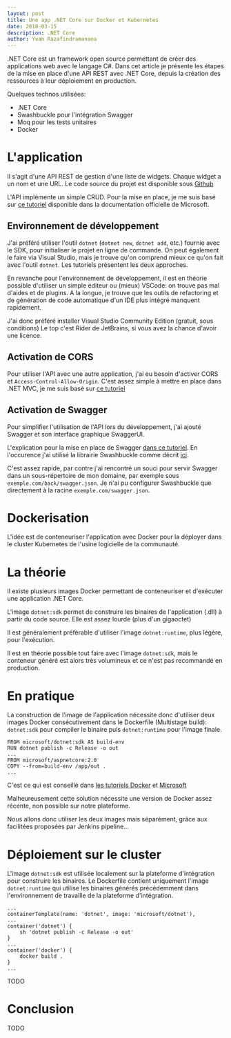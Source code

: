 ```yaml
---
layout: post
title: Une app .NET Core sur Docker et Kubernetes
date: 2018-03-15
description: .NET Core
author: Yvan Razafindramanana
---
```


.NET Core est un framework open source permettant de créer
des applications web avec le langage C#. Dans cet
article je présente les étapes de la mise
en place d'une API REST avec .NET Core, depuis la création des
ressources à leur déploiement en production.

Quelques technos utilisées:

* .NET Core
* Swashbuckle pour l'intégration Swagger
* Moq pour les tests unitaires
* Docker

# L'application

Il s'agit d'une API REST de gestion d'une liste
de widgets. Chaque widget a un nom et une
URL. Le code source du projet est disponible sous 
[Github](https://github.com/SofteamOuest/wallboard-back)

L'API implémente un simple CRUD. Pour la mise en place, je me
suis basé sur 
[ce tutoriel](https://docs.microsoft.com/en-us/aspnet/core/tutorials/web-api-vsc)
disponible dans la documentation
officielle de Microsoft.

## Environnement de développement

J'ai préféré utiliser l'outil `dotnet` (`dotnet new`,
`dotnet add`, etc.) fournie avec le SDK, pour initialiser
le projet en ligne de commande.
On peut également le faire via Visual Studio, mais je trouve
qu'on comprend mieux ce qu'on fait avec l'outil `dotnet`.
Les tutoriels présentent les deux approches.

En revanche pour l'environnement de développement, il est en théorie
possible d'utiliser
un simple éditeur ou (mieux) VSCode: on trouve 
pas mal d'aides et de plugins. A la longue, je trouve
que les outils de refactoring et de génération de code
automatique d'un IDE plus intégré manquent rapidement.

J'ai donc préféré installer Visual Studio Community Edition
(gratuit, sous conditions) Le top c'est Rider de
JetBrains, si vous avez la chance d'avoir une licence.

## Activation de CORS

Pour utiliser l'API avec une autre application, j'ai eu besoin
d'activer CORS et `Access-Control-Allow-Origin`. C'est assez simple
à mettre en place dans .NET MVC, je me suis basé sur
[ce tutoriel](https://docs.microsoft.com/en-us/aspnet/core/security/cors)

## Activation de Swagger

Pour simplifier l'utilisation de l'API lors du développement,
j'ai ajouté Swagger et son interface graphique SwaggerUI.

L'explication pour la mise en place de Swagger
[dans ce tutoriel](https://docs.microsoft.com/en-us/aspnet/core/tutorials/web-api-help-pages-using-swagger). 
En l'occurence j'ai utilisé la librairie Swashbuckle comme décrit
[ici](https://docs.microsoft.com/en-us/aspnet/core/tutorials/getting-started-with-swashbuckle?tabs=netcore-cli%2Cvisual-studio-xml).

C'est assez rapide, par contre j'ai rencontré un souci pour
servir Swagger dans un 
sous-répertoire de mon domaine, par exemple sous `exemple.com/back/swagger.json`.
Je n'ai pu configurer Swashbuckle que 
directement à la racine `exemple.com/swagger.json`.

# Dockerisation

L'idée est de conteneuriser l'application avec Docker
pour la déployer dans le cluster Kubernetes de l'usine logicielle
de la communauté.

# La théorie

Il existe plusieurs images Docker permettant de conteneuriser et
d'exécuter une application .NET Core.

L'image `dotnet:sdk` permet de construire les binaires de
l'application (.dll) à partir du code source.
Elle est assez lourde (plus d'un gigaoctet)

Il est généralement préférable d'utiliser l'image
`dotnet:runtime`, plus légère, pour l'exécution.

Il est en théorie possible tout faire
 avec l'image `dotnet:sdk`, mais le conteneur généré 
est alors très volumineux et ce n'est pas recommandé
en production.

# En pratique 

La construction de l'image de l'application nécessite donc
d'utiliser deux images Docker consécutivement dans le Dockerfile
(Multistage build):
`dotnet:sdk` pour compiler le binaire puis `dotnet:runtime` pour
l'image finale.

```
FROM microsoft/dotnet:sdk AS build-env
RUN dotnet publish -c Release -o out
...
FROM microsoft/aspnetcore:2.0
COPY --from=build-env /app/out .
...
```

C'est ce qui est conseillé dans
[les tutoriels Docker](https://docs.docker.com/engine/examples/dotnetcore/#create-a-dockerfile-for-an-aspnet-core-application) 
et [Microsoft](https://docs.microsoft.com/en-us/dotnet/core/docker/building-net-docker-images)

Malheureusement cette solution nécessite une version de Docker
assez récente, non possible sur notre plateforme.

Nous allons donc utiliser les deux images mais séparément,
grâce aux facilitées proposées par Jenkins pipeline...

# Déploiement sur le cluster

L'image `dotnet:sdk` est utilisée localement sur la plateforme
d'intégration pour construire les binaires.
Le Dockerfile contient uniquement l'image `dotnet:runtime` qui
utilise les binaires générés précédemment dans l'environnement
de travaille de la plateforme d'intégration.

```
...
containerTemplate(name: 'dotnet', image: 'microsoft/dotnet'),
...
container('dotnet') {
    sh 'dotnet publish -c Release -o out'
}
...
container('docker') {
    docker build .
}
...
```

TODO

# Conclusion

TODO